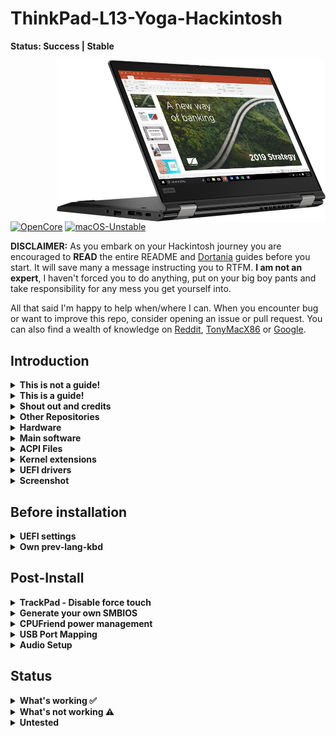 # ThinkPad-L13-Yoga-Hackintosh

**Status: Success | Stable**

<img align="right" src="./Other/README_Resources/l13-yoga2.png" alt="X1C7 macOS" width="430">

[![OpenCore](https://img.shields.io/badge/OpenCore-0.6.7-blue.svg)](https://github.com/acidanthera/OpenCorePkg)
[![macOS-Unstable](https://img.shields.io/badge/macOS-11.2.2-brightgreen.svg)](https://www.apple.com/macos/big-sur)

**DISCLAIMER:**
As you embark on your Hackintosh journey you are encouraged to **READ** the entire README and [Dortania](https://dortania.github.io/getting-started/) guides before you start. It will save many a message instructing you to RTFM. **I am not an expert**, I haven't forced you to do anything, put on your big boy pants and take responsibility for any mess you get yourself into.

All that said I'm happy to help when/where I can. When you encounter bug or want to improve this repo, consider opening an issue or pull request. You can also find a wealth of knowledge on [Reddit](https://www.reddit.com/r/hackintosh/), [TonyMacX86](https://www.tonymacx86.com) or [Google](https://www.google.com).

## Introduction

<details> 
<summary><strong>This is not a guide!</strong></summary>

This is not a guide. It shoud only be used as a reference. I provide some tips and tricks I learned on my journey in building a hackintosh. The best way of using this is as a supplement to the OpenCore guide; if you have questions about how to setup your specific hardware, are unclear about what to do, or would like to see the settings I've used.

I understand that some may simply copy the EFI folder to their EFI partition. For clarity the EFI folder needs to go into the EFI partition.

```EFI
EFI (partition)
	EFI
	├── BOOT
	├── OC
```

It should work and your ThinkPad L13 Yoga should boot and work fine. You will at minimum need to generate SMBIOS values if you want Apple services to work. Note that all error reporting/logging has been turned off in the config.plist. You will have a difficult time trouble shooting with the setup provided. You can easily turn on the error reporting and logging if you follow the Dortania guide. Best of luck.

</details>  

<details> 
<summary><strong>This is a guide!</strong></summary>


- To install macOS follow the guides provided by [Dortania](https://dortania.github.io/OpenCore-Install-Guide/)

- Useful tools by [CorpNewt](https://github.com/corpnewt) and [headkaze](https://github.com/headkaze/Hackintool)


</details>  

<details> 
<summary><strong>Shout out and credits</strong></summary>

**Shout out** to [oddish_enthusiast](https://www.reddit.com/user/oddish_enthusiast/) who pointed me in the right direction and let me know when OpenCore 0.6.7 fixed booting on 10th gen processors. (He actually had it working before that).

### Credit to all these great people whom I don't know but have made my hackintosh dreams come true:

- [EETagent](https://github.com/EETagent) for his repository (I like the layout of his guide and used it to create this one)
- The guys from [Acidanthera](https://github.com/acidanthera) that make this possible
- [Apple](http://apple.com) for macOS and HfsPlus.efi
- [corpnewt](https://github.com/corpnewt) for [USBMap](https://github.com/corpnewt/USBMap) and [CPUFriendDataProvider](https://github.com/corpnewt/CPUFriendFriend)
- [headkaze](https://github.com/headkaze) for [Hackintool](https://github.com/headkaze/Hackintool)
- [jwise](https://github.com/jwise) for [HoRNDIS](https://github.com/jwise/HoRNDIS)
- [Mieze](https://github.com/Mieze) for [IntelMausiEthernet](https://github.com/Mieze/IntelMausiEthernet)
- [OpenIntelWireless](https://github.com/OpenIntelWireless/IntelBluetoothFirmware/releases) for [IntelBluetoothFirmware](https://github.com/OpenIntelWireless/IntelBluetoothFirmware)
- [zhen-zen](https://github.com/zhen-zen) for [YogaSMC](https://github.com/zhen-zen/YogaSMC)
- And every other contributor
- People at [r/hackintosh](https://www.reddit.com/r/hackintosh/) for their advice and help

</details>

<details>
<summary><strong> Other Repositories </strong></summary>
<br>


- ThinkPad L13 Yoga -hackintosh repositories:
  - [hagenest/thinkpad-l13-yoga-hackintosh](https://github.com/hagenest/thinkpad-l13-yoga-hackintosh)

</details>  

<details>
<summary><strong>Hardware</strong></summary>
<br>


[![UEFI](https://img.shields.io/badge/UEFI-R15ET44W-lightgrey)](https://pcsupport.lenovo.com/ca/en/products/laptops-and-netbooks/thinkpad-l-series-laptops/thinkpad-l13-yoga-type-20r5-20r6/downloads/ds541927-bios-update-utility-bootable-cd-for-windows-10-64-bit-thinkpad-l13-l13-yoga)

### ThinkPad L13 Yoga

| Category  | Component                                            | Note                                                         |
| --------- | ---------------------------------------------------- | ------------------------------------------------------------ |
| Type      | 20R5, 20R6                                           |                                                              |
| CPU       | Intel Core i5-10210U                                 |                                                              |
| GPU       | Intel UHD                                            |                                                              |
| SSD       | WD 512GB                                             | Replaced cursed PM 981 which still doesn't work reliably     |
| Screen    | 13" FHD 1920x1080                                    | Multi touch and pen support working                          |
| Memory    | 8GB / 2666MHz DDR4                                   |                                                              |
| Battery   | Integrated Li-Polymer 46Wh                           | Single battery                                               |
| Camera    | 720p Camera and 5MP camera                           | Both cameras working                                         |
| Wifi & BT | Intel Wireless-AC 9560                               | Use AirportItlwm for your macOS version and enjoy native Wi-Fi control. |
| Input     | PS2 Keyboard & I2CHID TrackPad (touchscreen and pen) | I'm using [YogaSMC](https://github.com/zhen-zen/YogaSMC) for media keys. |

</details>  

<details>
<summary><strong>Main software</strong></summary>
<br>




| Component     | Version |
| ------------- | ------- |
| macOS Big Sur | 11.2.2  |
| OpenCore      | v0.6.7* |

NOTE: Prior to OpenCore 0.6.7 MacOS would not boot on this computer.

</details>

<details>
<summary><strong>ACPI Files</strong></summary>
<br>

| Component                   |
| --------------------------- |
| ssd_data.aml                |
| SSDT-AWAC.aml               |
| SSDT-EC-USBX-LAPTOP.aml     |
| SSDT-OCBAT1-lenovoPRO13.aml |
| SSDT-PNLF-CFL.aml           |
| SSDT-RHUB.aml               |
| SSDT-XOSI                   |

</details>

<details>
<summary><strong>Kernel extensions</strong></summary>
<br>

| Kext                   | Version |
| :--------------------- | ------- |
| AirportItlwm           | 1.2.0   |
| AppleALC               | 1.5.8   |
| BrightnessKeys         |         |
| CPUFriend              | 1.2.3   |
| IntelBluetoothFirmware | 1.1.2   |
| IntelBluetoothInjector | 1.1.2   |
| IntelMausi             | 1.0.5   |
| Lilu                   | 1.5.1   |
| SMCBatteryManager      | 1.2.1   |
| SMCProcessor           | 1.2.1   |
| SMCSuperIO             | 1.2.1   |
| USBMap                 | 1.0.0   |
| VirtualSMC             | 1.2.1   |
| VoodooI2C              | 2.6.5   |
| VoodooI2CHID           | 1.0     |
| VoodooPS2Controller    | 2.2.2   |
| WhateverGreen          | 1.4.8   |
| YogaSMC                | 1.4.3   |

</details>
<details>

<summary><strong>UEFI drivers</strong></summary>
<br>

|     Driver      | Version           |
| :-------------: | ----------------- |
|   HfsPlus.efi   | OcBinaryData      |
| OpenRuntime.efi | OpenCorePkg 0.6.7 |
</details>

<details>
    <summary><strong>Screenshot</strong></summary>
    <br>
    <p float="left">
        <img src="./Other/README_Resources/ScreenShot1.png" alt="BigSur" width="427">
    </p>
</details> 



## Before installation

<details>  
<summary><strong>UEFI settings</strong></summary>
<br>

**Config**

- **Keyboard/Mouse**
  - `Trackpoint` **Enabled**
  - `Trackpad` **Enabled**
- **Display**
  - `Boot Display Device` **ThinkPad LCD**
  - `Total Graphics Memory` **512MB**
  - `Boot Time Extension` **Disabled**
- **CPU**
  - `Intel Hyper-Threading Technology` **Enabled**

**Security**


- `Password` **Disabled**
- `Security Chip` **Disabled**
- `Memory Protection -> Execution Prevention` **Enabled**
- `Virtualization -> Intel Virtualization Technology` **Enabled**
- `Virtualization -> Intel VT-d Feature` **Disabled**
- `Virtualization -> Enhanced Windows Biometric Security` **Disabled**
- `I/O Port Access -> FingerPrint Reader` **Disabled**
- `I/O Port Access -> Memory Card Slot` **Disabled**
- `Secure Boot -> Secure Boot` **Disabled**
- `Intel SGX -> Intel SGX Control` **Disabled**
- `Device Guard` **Disabled**

**Startup**

- `UEFI/Legacy Boot` **UEFI Only**
- `CSM Support` **No**
- `Boot Mode` **Diagnostics** (This can be changed to "Quick" once you know your system is running properly)

</details>  

<details>
<summary><strong>Own prev-lang-kbd</strong></summary>
<br>




Either add as a string or as a data ( HEX data [(ProperTree)](https://github.com/corpnewt/ProperTree) )

Format is lang-COUNTRY:keyboard

- 🇺🇸 | [0] en_US - U.S --> en-US:0 --> (656e2d55 533a30 in HEX)

| Key           | Type   | Value   |
| ------------- | ------ | ------- |
| prev-lang:kbd | String | en-US:0 |


Pick your keyboard layout here:

[AppleKeyboardLayouts](https://github.com/acidanthera/OpenCorePkg/blob/master/Utilities/AppleKeyboardLayouts/AppleKeyboardLayouts.txt)

</details>

## Post-Install

<details>  
<summary><strong>TrackPad - Disable force touch</strong></summary>
<br>

If the **Battery** management **doesn't show up** in the System Preferences after the SSDT-Batt.aml file is added to your ACPI folder and config.plist file. You will not be able to change any trackpad settings. You may experience the annoying behaviour of clicking on the touchpad and it doing a **Force Touch** where the preview of the file is shown. I found this very annoying. You can disable force touch by modifying the file in `~/Library/Preferences/com.apple.AppleMultitouchTrackpad.plist`
Opened it with Propertree and changed **ForceSuppressed** to **True**

Another trick to manage your trackpad, if you can't get the battery to work, is to connect a bluetooth trackpad. Once the bluetooth trackpad is connected you can adjust the settings. Disconnect the bluetooth trackpad and your built in one will maintain those settings.

I used these methods prior to receiving a SSDT-Batt.aml that worked from a friendly Redditor [Galactic_Dev](https://www.reddit.com/user/Galactic_Dev)
</details>  

<details>  
<summary><strong>Generate your own SMBIOS</strong></summary>
<br>

[GenSMBIOS](https://github.com/corpnewt/GenSMBIOS)

Use GenSMBIOS to create your own serial #... based off of your preferred model.

- MacBookPro15,1 -`What I used`
- MacBookPro15,4 -`Reported as used by others`

**Note:** If you use a different SMBIOS model than the MacbookPro15,1 that I've used. The provided USB mapping will not work.  You will need to edit the **USBMap.kext file**.  You can right click on the file and select **Show Package Contents**.  From there you can open the Info.plist file in ProperTree and change MacBookPro15,1 to whatever Model ID you've chosen. This should provide a working USBMap.kext.

</details>  

<details>  
<summary><strong>CPUFriend power management</strong></summary>
<br>

Generate `CPUFriendDataProvider` or `ssdt_data.aml` (choose one) for your machine [here](https://github.com/fewtarius/CPUFriendFriend) or use the ssd_data.aml file provided. My files are set for power conservation over performance. Highly recommended that you use power management.

</details>  

<details>  
<summary><strong>USB Port Mapping</strong></summary>
<br>


While first port mapping I followed the [Dortania  guide here](https://dortania.github.io/OpenCore-Post-Install/usb/#macos-and-the-15-port-limit) with USBInjectAll.kext install...  when doing so the internal USB ports did not show up and the cameras, touch screen, and bluetooth did not function. I noticed on the `USBmap tool` screen that RHUB was showing so I Googled it and it brought me back to the [Dortania guide here](https://dortania.github.io/OpenCore-Post-Install/usb/manual/manual.html#special-notes). I added the SSDT-RHUB.aml to the APCI folder rebooted and all the ports showed up. I then mapped the USB ports creating the included USBMap.kext file. After mapping the ports I left the SSDT-RHUB.aml file in the APCI folder (not sure if it is still needed?).

</details>  

<details>  
<summary><strong>Audio Setup</strong></summary>
<br>
## Audio Setup

The L13 Yoga has CX8070 for audio which requires the boot-arg or device property below. You can use the boot-args to initially setup your config.plist file as suggested in the guide or simply add the device property. Everything should work, built-in microphone, speakers, headphone jack and microphone. 

| Key       | Value    |
| --------- | -------- |
| boot-args | alcid=15 |

| Key                        | Type       | Value        |
| -------------------------- | ---------- | ------------ |
| PciRoot(0x0)/Pci(0x1F,0x3) | Dictionary |              |
| layout-id                  | Data       | **0f000000** |

</details>  

## Status

<details>  
<summary><strong>What's working ✅</strong></summary>

- [x] Battery percentage
- [x] Bluetooth - Intel Wireless-AC 9560 
- [x] CPU power management
- [x] GPU UHD hardware acceleration / performance 
- [x] iMessage, FaceTime, App Store, iTunes Store. `Generate your own SMBIOS`
- [x] Intel I219-V Ethernet port -`works with the Lenovo dongle`
- [x] Keyboard `Volume and brightness hotkeys, with YogaSMC and BrightnessKey kexts`
- [x] Realtek® ALC3286 ("ALC285") Audio -`See setup above`
- [x] Microphone -`I haven't done much research into this. I plug in a headset and that works`
- [x] Sleep/Wake 
- [x] TouchPad `1-3 fingers swipe gestures`
- [x] TrackPoint  `Works perfectly. Just like on Windows or Linux.`
- [x] USB Ports `USB map created.`
- [x] Web camera `Both cameras are working after the USB mapping was done.`
- [x] Wifi - Intel Wireless-AC 9560
- [x] Multi-Touch Screen `Pen also working`
- [x] Graphical Boot menu `OpenCanopy (It does work. Not included in OC folder as I skip the boot menu.)` 

</details>  

<details>  
<summary><strong>What's not working ⚠️</strong></summary>

- [ ] Fingerprint reader - `While there is finally a working driver for Linux (python-validity), don't expect macOS driver any time soon.`
- [ ] PM 981 NVME drive - `Still unstable. Could work for some, not for others.`

</details>  

<details>  
<summary><strong>Untested</strong></summary>

- [ ] Boot chime
- [ ] HDMI
- [ ] FireVault 2
- [ ] Sidecar wired
- [ ] Sidecar wireless
- [ ] Windows/Linux from OC boot menu `Not dual booting this system`

</details> 